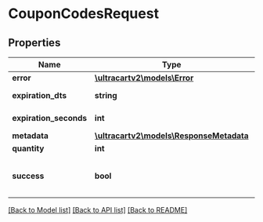# CouponCodesRequest

## Properties
Name | Type | Description | Notes
------------ | ------------- | ------------- | -------------
**error** | [**\ultracartv2\models\Error**](Error.md) |  | [optional] 
**expiration_dts** | **string** | Expiration Date | [optional] 
**expiration_seconds** | **int** | Expiration seconds | [optional] 
**metadata** | [**\ultracartv2\models\ResponseMetadata**](ResponseMetadata.md) |  | [optional] 
**quantity** | **int** | Quantity | [optional] 
**success** | **bool** | Indicates if API call was successful | [optional] 

[[Back to Model list]](../README.md#documentation-for-models) [[Back to API list]](../README.md#documentation-for-api-endpoints) [[Back to README]](../README.md)


